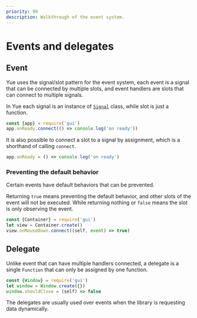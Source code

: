 ```yaml
---
priority: 99
description: Walkthrough of the event system.
---
```


# Events and delegates

## Event

Yue uses the signal/slot pattern for the event system, each event is a signal
that can be connected by multiple slots, and event handlers are slots that can
connect to multiple signals.

In Yue each signal is an instance of [`Signal`](../api/signal.html) class,
while slot is just a function.

```js
const {app} = require('gui')
app.onReady.connect(() => console.log('on ready'))
```

It is also possible to connect a slot to a signal by assignment, which is a
shorthand of calling `connect`.

```js
app.onReady = () => console.log('on ready')
```

### Preventing the default behavior

Certain events have default behaviors that can be prevented.

Returning `true` means preventing the default behavior, and other slots of the
event will not be executed. While returning nothing or `false` means the slot
is only observing the event.

```js
const {Container} = require('gui')
let view = Container.create()
view.onMouseDown.connect((self, event) => true)
```

## Delegate

Unlike event that can have multiple handlers connected, a delegate is a single
`Function` that can only be assigned by one function.

```js
const {Window} = require('gui')
let window = Window.create({})
window.shouldClose = (self) => false
```

The delegates are usually used over events when the library is requesting data
dynamically.
